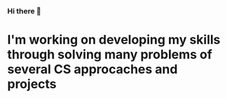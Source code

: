 ### Hi there 👋
<h1>I'm working on developing my skills through solving many problems of several CS approcaches and projects</h1>

